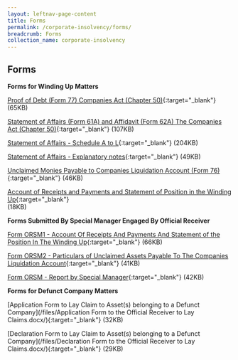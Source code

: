 ```yaml
---
layout: leftnav-page-content
title: Forms
permalink: /corporate-insolvency/forms/
breadcrumb: Forms
collection_name: corporate-insolvency
---
```


Forms
---

**Forms for Winding Up Matters**

[Proof of Debt (Form 77) Companies Act (Chapter 50)](/files/linkclick1664.doc/){:target="_blank"} (65KB)

[Statement of Affairs (Form 61A) and Affidavit (Form 62A) The Companies Act (Chapter 50)](/files/linkclickfbe0.doc/){:target="_blank"} (107KB)

[Statement of Affairs - Schedule A to L](/files/Schedule_A_L.xls/){:target="_blank"} (204KB)

[Statement of Affairs - Explanatory notes](/files/linkclick99f4.pdf/){:target="_blank"} (49KB)

[Unclaimed Monies Payable to Companies Liquidation Account (Form 76)](/files/UnclaimedMoniespayabletoCompaniesLiquidationAccountForm76.pdf/){:target="_blank"} (46KB)

[Account of Receipts and Payments and Statement of Position in the Winding Up](/files/Acountofreceipts&payments.pdf/){:target="_blank"}<br> (18KB)


**Forms Submitted By Special Manager Engaged By Official Receiver**

[Form ORSM1 - Account Of Receipts And Payments And Statement of the Position In The Winding Up](/files/linkclickff1b.doc/){:target="_blank"} (66KB)

[Form ORSM2 - Particulars of Unclaimed Assets Payable To The Companies Liquidation Account](/files/linkclickbf12.doc/){:target="_blank"} (41KB)

[Form ORSM - Report by Special Manager](/files/linkclickdb78.doc/){:target="_blank"} (42KB)<br>

**Forms for Defunct Company Matters**

[Application Form to Lay Claim to Asset(s) belonging to a Defunct Company](/files/Application Form to the Official Receiver to Lay Claims.docx/){:target="_blank"} (32KB)

[Declaration Form to Lay Claim to Asset(s) belonging to a Defunct Company](/files/Declaration Form to the Official Receiver to Lay Claims.docx/){:target="_blank"} (29KB)
